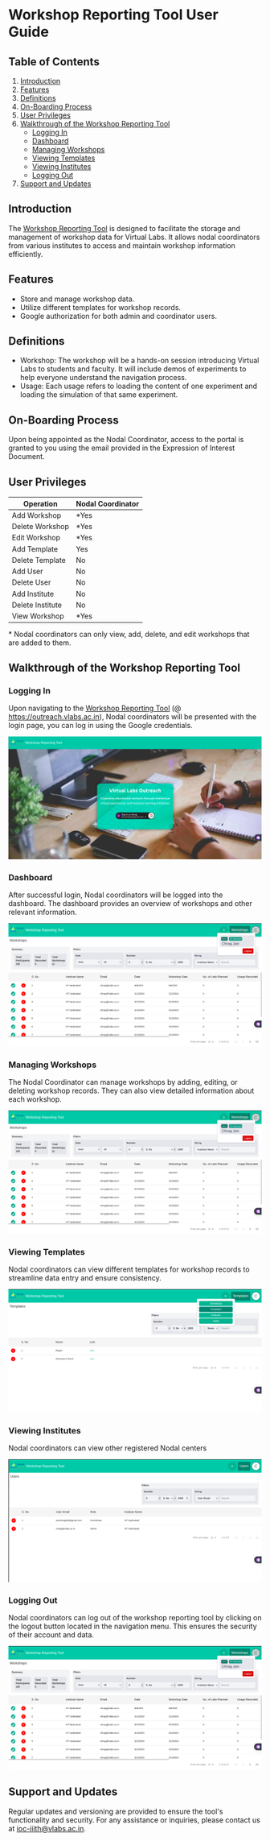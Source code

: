 # Workshop Reporting Tool User Guide

## Table of Contents

1. [Introduction](#introduction)
2. [Features](#features)
3. [Definitions](#definitions)
4. [On-Boarding Process](#on-boarding-process)
5. [User Privileges](#user-privileges)
6. [Walkthrough of the Workshop Reporting Tool](#walkthrough-of-the-workshop-reporting-tool)
   - [Logging In](#logging-in)
   - [Dashboard](#dashboard)
   - [Managing Workshops](#managing-workshops)
   - [Viewing Templates](#viewing-templates)
   - [Viewing Institutes](#viewing-institutes)
   - [Logging Out](#logging-out)
7. [Support and Updates](#support-and-updates)

## Introduction

The [Workshop Reporting Tool](https://outreach.vlabs.ac.in/) is designed to facilitate the storage and management of workshop data for Virtual Labs. It allows nodal coordinators from various institutes to access and maintain workshop information efficiently.

## Features

- Store and manage workshop data.
- Utilize different templates for workshop records.
- Google authorization for both admin and coordinator users.

## Definitions
- Workshop: The workshop will be a hands-on session introducing Virtual Labs to students and faculty. It will include demos of experiments to help everyone understand the navigation process.
- Usage: Each usage refers to loading the content of one experiment and loading the simulation of that same experiment.

## On-Boarding Process
Upon being appointed as the Nodal Coordinator, access to the portal is granted to you using the email provided in the Expression of Interest Document.

## User Privileges

| Operation        | Nodal Coordinator |
| ---------------- | ----------------- |
| Add Workshop     | \*Yes             |
| Delete Workshop  | \*Yes             |
| Edit Workshop    | \*Yes             |
| Add Template     | Yes               |
| Delete Template  | No                |
| Add User         | No                |
| Delete User      | No                |
| Add Institute    | No                |
| Delete Institute | No                |
| View Workshop    | \*Yes             |

\* Nodal coordinators can only view, add, delete, and edit workshops that are added to them.

## Walkthrough of the Workshop Reporting Tool

### Logging In

Upon navigating to the [Workshop Reporting Tool](https://outreach.vlabs.ac.in/) (@ https://outreach.vlabs.ac.in), Nodal coordinators will be presented with the login page, you can log in using the Google credentials.

![Login Page](./img/login.png)

### Dashboard

After successful login, Nodal coordinators will be logged into the dashboard. The dashboard provides an overview of workshops and other relevant information.

![Dashboard](./img/dash.png)

### Managing Workshops

The Nodal Coordinator can manage workshops by adding, editing, or deleting workshop records. They can also view detailed information about each workshop.

![Dashboard](./img/dash.png)

### Viewing Templates

Nodal coordinators can view different templates for workshop records to streamline data entry and ensure consistency. 

![Templates](./img/template.png)

### Viewing Institutes

Nodal coordinators can view other registered Nodal centers

![Users](./img/user.png)

### Logging Out

Nodal coordinators can log out of the workshop reporting tool by clicking on the logout button located in the navigation menu. This ensures the security of their account and data.

![Logout](./img/dash.png)

## Support and Updates

Regular updates and versioning are provided to ensure the tool's functionality and security. For any assistance or inquiries, please contact us at ioc-iiith@vlabs.ac.in.
